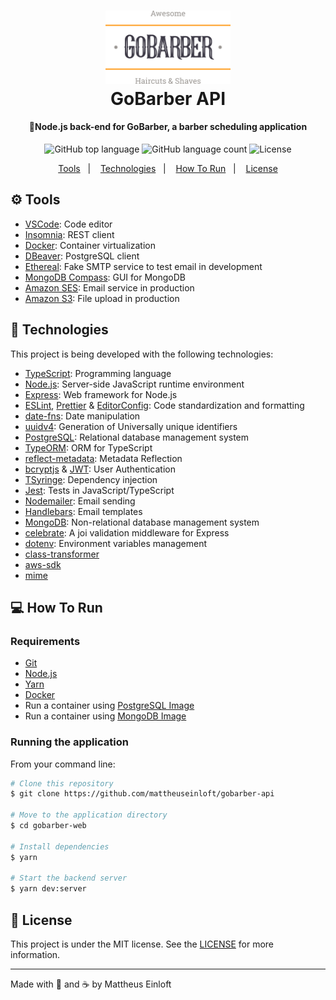 <h1 align="center">
  <img alt="GoBarber API"
    src=".github/logo.svg"
    width="200px"
  />
  <br>
  GoBarber API
</h1>

<h4 align="center">
  💈Node.js back-end for GoBarber, a barber scheduling application
</h4>

<p align="center">
  <img alt="GitHub top language" src="https://img.shields.io/github/languages/top/mattheuseinloft/gobarber-api?color=%23FF9000">

  <img alt="GitHub language count" src="https://img.shields.io/github/languages/count/mattheuseinloft/gobarber-api?color=%23FF9000">

  <img alt="License" src="https://img.shields.io/github/license/mattheuseinloft/gobarber-api?color=%23FF9000">
</p>

<p align="center">
  <a href="#gear-tools">Tools</a>&nbsp;&nbsp;&nbsp;|&nbsp;&nbsp;&nbsp;
  <a href="#rocket-technologies">Technologies</a>&nbsp;&nbsp;&nbsp;|&nbsp;&nbsp;&nbsp;
  <a href="#computer-how-to-run">How To Run</a>&nbsp;&nbsp;&nbsp;|&nbsp;&nbsp;&nbsp;
  <a href="#memo-license">License</a>
</p>

## :gear: Tools

- [VSCode](https://code.visualstudio.com/): Code editor
- [Insomnia](https://insomnia.rest/): REST client
- [Docker](https://www.docker.com/): Container virtualization
- [DBeaver](https://dbeaver.io/): PostgreSQL client
- [Ethereal](https://ethereal.email/): Fake SMTP service to test email in development
- [MongoDB Compass](https://www.mongodb.com/products/compass): GUI for MongoDB
- [Amazon SES](https://aws.amazon.com/ses/): Email service in production
- [Amazon S3](https://aws.amazon.com/s3/): File upload in production

## :rocket: Technologies

This project is being developed with the following technologies:

- [TypeScript](https://www.typescriptlang.org/): Programming language
- [Node.js](https://nodejs.org/): Server-side JavaScript runtime environment
- [Express](https://expressjs.com/): Web framework for Node.js
- [ESLint](https://eslint.org/), [Prettier](https://prettier.io/) & [EditorConfig](https://editorconfig.org/): Code standardization and formatting
- [date-fns](https://date-fns.org/): Date manipulation
- [uuidv4](https://www.npmjs.com/package/uuidv4): Generation of Universally unique identifiers
- [PostgreSQL](https://www.postgresql.org/): Relational database management system
- [TypeORM](https://typeorm.io/): ORM for TypeScript
- [reflect-metadata](https://www.npmjs.com/package/reflect-metadata): Metadata Reflection
- [bcryptjs](https://www.npmjs.com/package/bcryptjs) & [JWT](https://jwt.io/): User Authentication
- [TSyringe](https://github.com/microsoft/tsyringe): Dependency injection
- [Jest](https://jestjs.io/): Tests in JavaScript/TypeScript
- [Nodemailer](https://nodemailer.com/): Email sending
- [Handlebars](https://handlebarsjs.com/): Email templates
- [MongoDB](https://www.mongodb.com/): Non-relational database management system
- [celebrate](https://github.com/arb/celebrate): A joi validation middleware for Express
- [dotenv](https://www.npmjs.com/package/dotenv): Environment variables management
- [class-transformer](https://github.com/typestack/class-transformer)
- [aws-sdk](https://www.npmjs.com/package/aws-sdk)
- [mime](https://www.npmjs.com/package/mime)

## :computer: How To Run

### Requirements
- [Git](https://git-scm.com/)
- [Node.js](https://nodejs.org/)
- [Yarn](https://yarnpkg.com/)
- [Docker](https://www.docker.com/)
- Run a container using [PostgreSQL Image](https://hub.docker.com/_/postgres)
- Run a container using [MongoDB Image](https://hub.docker.com/_/mongo)

### Running the application
From your command line:
```bash
# Clone this repository
$ git clone https://github.com/mattheuseinloft/gobarber-api

# Move to the application directory
$ cd gobarber-web

# Install dependencies
$ yarn

# Start the backend server
$ yarn dev:server
```

## :memo: License
This project is under the MIT license. See the [LICENSE](https://github.com/mattheuseinloft/gobarber-api/blob/master/LICENSE) for more information.

---

Made with 💙 and ☕ by Mattheus Einloft
